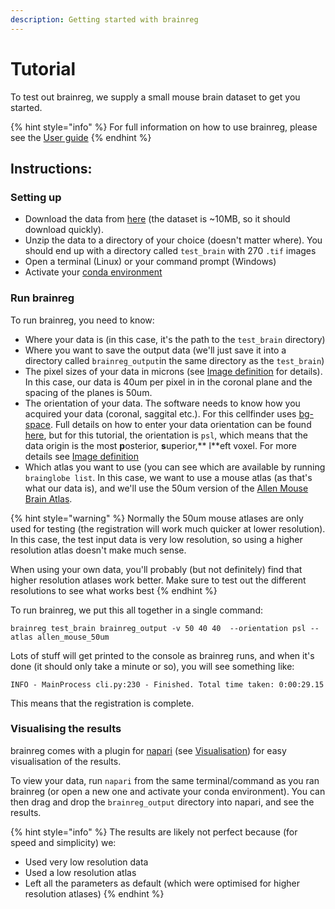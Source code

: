 ```yaml
---
description: Getting started with brainreg
---
```


# Tutorial

To test out brainreg, we supply a small mouse brain dataset to get you started.

{% hint style="info" %}
For full information on how to use brainreg, please see the [User guide](user-guide/)
{% endhint %}

## Instructions:

### Setting up

* Download the data from [here](https://gin.g-node.org/cellfinder/data/raw/master/brainreg/test\_brain.zip) (the dataset is \~10MB, so it should download quickly).
* Unzip the data to a directory of your choice (doesn't matter where). You should end up with a directory called `test_brain` with 270 `.tif` images
* Open a terminal (Linux) or your command prompt (Windows)
* Activate your [conda environment ](../cellfinder/using-conda.md)

### Run brainreg

To run brainreg, you need to know:

* Where your data is (in this case, it's the path to the `test_brain` directory)
* Where you want to save the output data (we'll just save it into a directory called `brainreg_output`in the same directory as the `test_brain`)
* The pixel sizes of your data in microns (see [Image definition](../cellfinder/image-orientation.md) for details). In this case, our data is 40um per pixel in in the coronal plane and the spacing of the planes is 50um.
* The orientation of your data. The software needs to know how you acquired your data (coronal, saggital etc.). For this cellfinder uses [bg-space](https://github.com/brainglobe/bg-space). Full details on how to enter your data orientation can be found [here](https://docs.brainglobe.info/brainreg/user-guide#input-data-orientation), but for this tutorial, the orientation is `psl`, which means that the data origin is the most **p**osterior, **s**uperior,** l**eft voxel. For more details see [Image definition](../cellfinder/image-orientation.md)
* Which atlas you want to use (you can see which are available by running `brainglobe list`. In this case, we want to use a mouse atlas (as that's what our data is), and we'll use the 50um version of the [Allen Mouse Brain Atlas](https://mouse.brain-map.org/static/atlas).&#x20;

{% hint style="warning" %}
Normally the 50um mouse atlases are only used for testing (the registration will work much quicker at lower resolution). In this case, the test input data is very low resolution, so using a higher resolution atlas doesn't make much sense.

When using your own data, you'll probably (but not definitely) find that higher resolution atlases work better. Make sure to test out the different resolutions to see what works best
{% endhint %}

To run brainreg, we put this all together in a single command:

```
brainreg test_brain brainreg_output -v 50 40 40  --orientation psl --atlas allen_mouse_50um
```

Lots of stuff will get printed to the console as brainreg runs, and when it's done (it should only take a minute or so), you will see something like:

```
INFO - MainProcess cli.py:230 - Finished. Total time taken: 0:00:29.15
```

This means that the registration is complete.

### Visualising the results

brainreg comes with a plugin for [napari](https://napari.org) (see [Visualisation](visualisation.md)) for easy visualisation of the results.

To view your data, run `napari` from the same terminal/command as you ran brainreg (or open a new one and activate your conda environment). You can then drag and drop the `brainreg_output` directory into napari, and see the results.

{% hint style="info" %}
The results are likely not perfect because (for speed and simplicity) we:

* Used very low resolution data
* Used a low resolution atlas
* Left all the parameters as default (which were optimised for higher resolution atlases)
{% endhint %}
